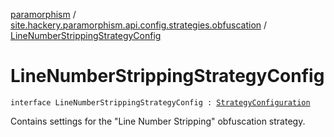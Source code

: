 [paramorphism](../index.md) / [site.hackery.paramorphism.api.config.strategies.obfuscation](index.md) / [LineNumberStrippingStrategyConfig](./-line-number-stripping-strategy-config.md)

# LineNumberStrippingStrategyConfig

`interface LineNumberStrippingStrategyConfig : `[`StrategyConfiguration`](../site.hackery.paramorphism.api.config/-strategy-configuration/index.md)

Contains settings for the "Line Number Stripping" obfuscation strategy.

